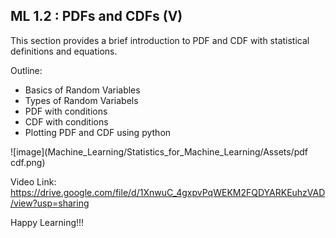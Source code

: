 ## ML 1.2 : PDFs and CDFs (V)

This section provides a brief introduction to PDF and CDF with statistical definitions and equations.

Outline:

- Basics of Random Variables
- Types of Random Variabels
- PDF with conditions
- CDF with conditions
- Plotting PDF and CDF using python

![image](Machine_Learning/Statistics_for_Machine_Learning/Assets/pdf cdf.png)


Video Link: https://drive.google.com/file/d/1XnwuC_4gxpvPqWEKM2FQDYARKEuhzVAD/view?usp=sharing

Happy Learning!!!

